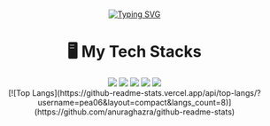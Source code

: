 


# <div align="center">
<div align="center"> <a href="https://git.io/typing-svg"><img src="https://readme-typing-svg.demolab.com?font=Fira+Code&size=35&duration=3000&pause=1000&color=000000&width=435&lines=Back-End+Developer;Wangyu" alt="Typing SVG" /></a>
</div>
</div>
  
  
# <div align="center"> 🖥️ My Tech Stacks
<div align="center">
<img src="https://img.shields.io/badge/c-%2300599C.svg?style=for-the-badge&logo=c&logoColor=white"/></a>
<img src="https://img.shields.io/badge/java-007396?style=for-the-badge&logo=java&logoColor=white"></a>
<img src="https://img.shields.io/badge/mariaDB-003545?style=for-the-badge&logo=mariaDB&logoColor=white"></a>
<img src="https://img.shields.io/badge/spring-6DB33F?style=for-the-badge&logo=spring&logoColor=white"></a>
<img src="https://img.shields.io/badge/springboot-6DB33F?style=for-the-badge&logo=springboot&logoColor=white"></a>
</div>
<div align="center">
  [![Top Langs](https://github-readme-stats.vercel.app/api/top-langs/?username=pea06&layout=compact&langs_count=8)](https://github.com/anuraghazra/github-readme-stats)
</div>
 

